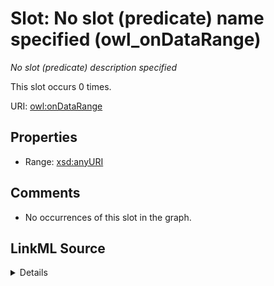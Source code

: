

# Slot: No slot (predicate) name specified (owl_onDataRange)


_No slot (predicate) description specified_






This slot occurs 0 times.


URI: [owl:onDataRange](http://www.w3.org/2002/07/owl#onDataRange)



<!-- no inheritance hierarchy -->








## Properties

* Range: [xsd:anyURI](http://www.w3.org/2001/XMLSchema#anyURI)





## Comments

* No occurrences of this slot in the graph.



## LinkML Source

<details>

```yaml
name: owl_onDataRange
annotations:
  count:
    tag: count
    value: 0
description: No slot (predicate) description specified
title: No slot (predicate) name specified
comments:
- No occurrences of this slot in the graph.
from_schema: spatial-kg
rank: 1000
domain: owl_onDataRange
slot_uri: owl:onDataRange
alias: owl_onDataRange
range: uri

```
</details>